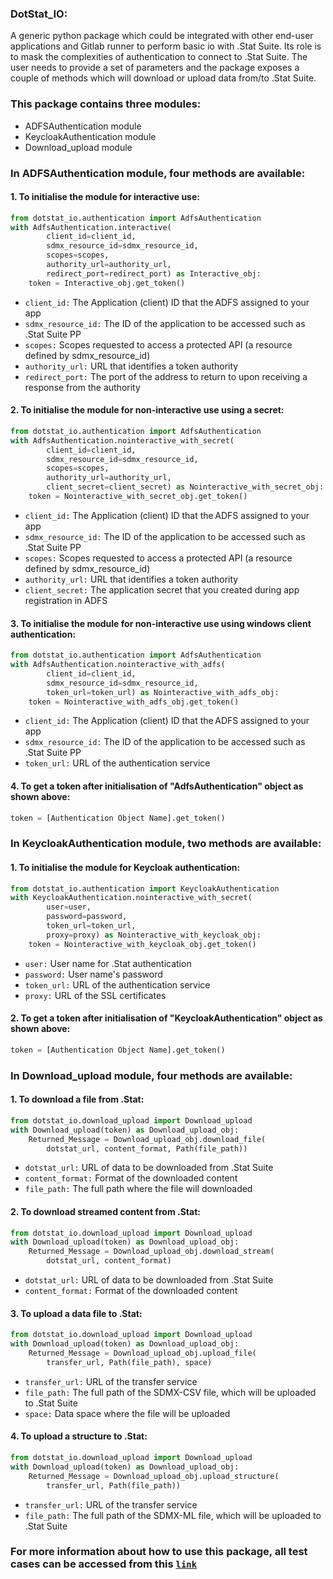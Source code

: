 ### DotStat_IO: 
A generic python package which could be integrated with other end-user applications and Gitlab runner to perform basic io with .Stat Suite. 
Its role is to mask the complexities of authentication to connect to .Stat Suite.
The user needs to provide a set of parameters and the package exposes a couple of methods which will download or upload data from/to .Stat Suite.

### This package contains three modules:
- ADFSAuthentication module
- KeycloakAuthentication module
- Download_upload module

### In ADFSAuthentication module, four methods are available:
#### 1. To initialise the module for interactive use:
```python
from dotstat_io.authentication import AdfsAuthentication
with AdfsAuthentication.interactive(
        client_id=client_id,
        sdmx_resource_id=sdmx_resource_id,
        scopes=scopes,
        authority_url=authority_url,
        redirect_port=redirect_port) as Interactive_obj:
    token = Interactive_obj.get_token()
```
* `client_id:` The Application (client) ID that the ADFS assigned to your app
* `sdmx_resource_id:` The ID of the application to be accessed such as .Stat Suite PP
* `scopes:` Scopes requested to access a protected API (a resource defined by sdmx_resource_id)
* `authority_url:` URL that identifies a token authority
* `redirect_port:` The port of the address to return to upon receiving a response from the authority

#### 2. To initialise the module for non-interactive use using a secret: 
```python
from dotstat_io.authentication import AdfsAuthentication
with AdfsAuthentication.nointeractive_with_secret(
        client_id=client_id,
        sdmx_resource_id=sdmx_resource_id,
        scopes=scopes,
        authority_url=authority_url,
        client_secret=client_secret) as Nointeractive_with_secret_obj:
    token = Nointeractive_with_secret_obj.get_token()
```
* `client_id:` The Application (client) ID that the ADFS assigned to your app
* `sdmx_resource_id:` The ID of the application to be accessed such as .Stat Suite PP
* `scopes:` Scopes requested to access a protected API (a resource defined by sdmx_resource_id)
* `authority_url:` URL that identifies a token authority
* `client_secret:` The application secret that you created during app registration in ADFS

#### 3. To initialise the module for non-interactive use using windows client authentication:
```python
from dotstat_io.authentication import AdfsAuthentication
with AdfsAuthentication.nointeractive_with_adfs(
        client_id=client_id,
        sdmx_resource_id=sdmx_resource_id,
        token_url=token_url) as Nointeractive_with_adfs_obj:
    token = Nointeractive_with_adfs_obj.get_token()
```
* `client_id:` The Application (client) ID that the ADFS assigned to your app
* `sdmx_resource_id:` The ID of the application to be accessed such as .Stat Suite PP
* `token_url:` URL of the authentication service

#### 4. To get a token after initialisation of "AdfsAuthentication" object as shown above: 
```python
token = [Authentication Object Name].get_token()
```

### In KeycloakAuthentication module, two methods are available:
#### 1. To initialise the module for Keycloak authentication:
```python
from dotstat_io.authentication import KeycloakAuthentication
with KeycloakAuthentication.nointeractive_with_secret(
        user=user,
        password=password, 
        token_url=token_url, 
        proxy=proxy) as Nointeractive_with_keycloak_obj:
    token = Nointeractive_with_keycloak_obj.get_token()
```
* `user:` User name for .Stat authentication
* `password:` User name's password
* `token_url:` URL of the authentication service
* `proxy:` URL of the SSL certificates

#### 2. To get a token after initialisation of "KeycloakAuthentication" object as shown above: 
```python
token = [Authentication Object Name].get_token()
```

### In Download_upload module, four methods are available:
#### 1. To download a file from .Stat:
```python
from dotstat_io.download_upload import Download_upload
with Download_upload(token) as Download_upload_obj:
    Returned_Message = Download_upload_obj.download_file(
        dotstat_url, content_format, Path(file_path))
```
* `dotstat_url:` URL of data to be downloaded from .Stat Suite
* `content_format:` Format of the downloaded content
* `file_path:` The full path where the file will downloaded

#### 2. To download streamed content from .Stat:
```python
from dotstat_io.download_upload import Download_upload
with Download_upload(token) as Download_upload_obj:
    Returned_Message = Download_upload_obj.download_stream(
        dotstat_url, content_format)
```
* `dotstat_url:` URL of data to be downloaded from .Stat Suite
* `content_format:` Format of the downloaded content

#### 3. To upload a data file to .Stat:
```python
from dotstat_io.download_upload import Download_upload
with Download_upload(token) as Download_upload_obj:
    Returned_Message = Download_upload_obj.upload_file(
        transfer_url, Path(file_path), space)
```
* `transfer_url:` URL of the transfer service
* `file_path:` The full path of the SDMX-CSV file, which will be uploaded to .Stat Suite
* `space:` Data space where the file will be uploaded

#### 4. To upload a structure to .Stat:
```python
from dotstat_io.download_upload import Download_upload
with Download_upload(token) as Download_upload_obj:
    Returned_Message = Download_upload_obj.upload_structure(
        transfer_url, Path(file_path))
```
* `transfer_url:` URL of the transfer service
* `file_path:` The full path of the SDMX-ML file, which will be uploaded to .Stat Suite

### For more information about how to use this package, all test cases can be accessed from this [`link`](https://gitlab.algobank.oecd.org/sdd-legacy/dotstat_io/-/blob/main/tests/test_cases.py)
